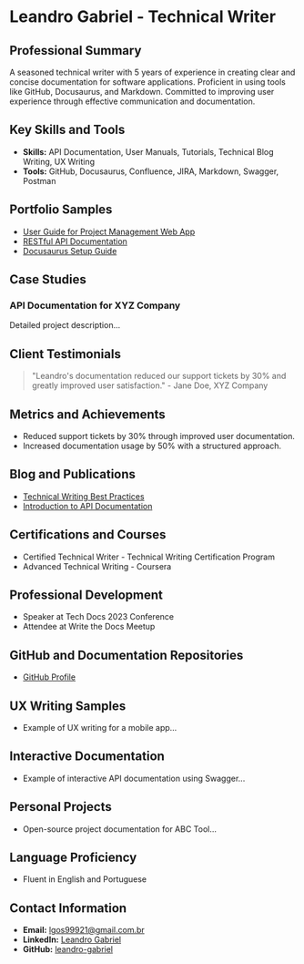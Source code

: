 # Leandro Gabriel - Technical Writer

## Professional Summary
A seasoned technical writer with 5 years of experience in creating clear and concise documentation for software applications. Proficient in using tools like GitHub, Docusaurus, and Markdown. Committed to improving user experience through effective communication and documentation.

## Key Skills and Tools
- **Skills:** API Documentation, User Manuals, Tutorials, Technical Blog Writing, UX Writing
- **Tools:** GitHub, Docusaurus, Confluence, JIRA, Markdown, Swagger, Postman

## Portfolio Samples
- [User Guide for Project Management Web App](./documentations/user_guide.md)
- [RESTful API Documentation](./documentations/api_restful.md)
- [Docusaurus Setup Guide](./documentations/docusaurus_guide.md)

## Case Studies
### API Documentation for XYZ Company
Detailed project description...

## Client Testimonials
> "Leandro's documentation reduced our support tickets by 30% and greatly improved user satisfaction." - Jane Doe, XYZ Company

## Metrics and Achievements
- Reduced support tickets by 30% through improved user documentation.
- Increased documentation usage by 50% with a structured approach.

## Blog and Publications
- [Technical Writing Best Practices](./Blog_&_publi/tw_best_practices.md)
- [Introduction to API Documentation](./Blog_&_publi/api_doc_intro.md)

## Certifications and Courses
- Certified Technical Writer - Technical Writing Certification Program
- Advanced Technical Writing - Coursera

## Professional Development
- Speaker at Tech Docs 2023 Conference
- Attendee at Write the Docs Meetup

## GitHub and Documentation Repositories
- [GitHub Profile](https://github.com/L-G99921)

## UX Writing Samples
- Example of UX writing for a mobile app...

## Interactive Documentation
- Example of interactive API documentation using Swagger...

## Personal Projects
- Open-source project documentation for ABC Tool...

## Language Proficiency
- Fluent in English and Portuguese

## Contact Information
- **Email:** lgos99921@gmail.com.br
- **LinkedIn:** [Leandro Gabriel](https://www.linkedin.com/in/leandro-gabriel-8aab31167/)
- **GitHub:** [leandro-gabriel](https://github.com/L-G99921)
